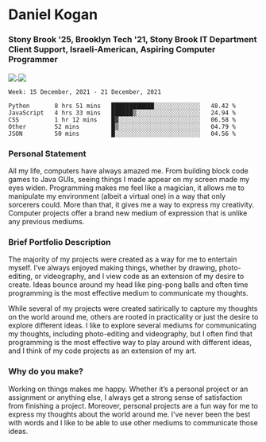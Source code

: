 # Daniel Kogan
### Stony Brook '25, Brooklyn Tech '21, Stony Brook IT Department Client Support, Israeli-American, Aspiring Computer Programmer

<a href="https://github-readme-stats.vercel.app/api?username=daminals&count_private=true&show_icons=true">
  <img align="center" src="https://github-readme-stats.vercel.app/api?username=daminals&count_private=true&show_icons=true" />
</a>
<a href="https://github-readme-stats.vercel.app/api/top-langs/?username=daminals&langs_count=8&hide=html,css&layout=compact&show_icons=true">
  <img align="center" src="https://github-readme-stats.vercel.app/api/top-langs/?username=daminals&langs_count=8&hide=html,css&layout=compact&show_icons=true" />
  </a>
  
  
  
<!--START_SECTION:waka-->
```text
Week: 15 December, 2021 - 21 December, 2021

Python       8 hrs 51 mins   ████████████░░░░░░░░░░░░░   48.42 % 
JavaScript   4 hrs 33 mins   ██████▒░░░░░░░░░░░░░░░░░░   24.94 % 
CSS          1 hr 12 mins    █▓░░░░░░░░░░░░░░░░░░░░░░░   06.58 % 
Other        52 mins         █▒░░░░░░░░░░░░░░░░░░░░░░░   04.79 % 
JSON         50 mins         █░░░░░░░░░░░░░░░░░░░░░░░░   04.56 % 
```
<!--END_SECTION:waka-->
  
### Personal Statement

All my life, computers have always amazed me. From building block code games to Java GUIs, seeing things I made appear on my screen made my eyes widen. Programming makes me feel like a magician, it allows me to manipulate my environment (albeit a virtual one) in a way that only sorcerers could. More than that, it gives me a way to express my creativity. Computer projects offer a brand new medium of expression that is unlike any previous mediums. 

### Brief Portfolio Description

The majority of my projects were created as a way for me to entertain myself. I’ve always enjoyed making things, whether by drawing, photo-editing, or videography, and I view code as an extension of my desire to create. Ideas bounce around my head like ping-pong balls and often time programming is the most effective medium to communicate my thoughts. 

While several of my projects were created satirically to capture my thoughts on the world around me, others are rooted in practicality or just the desire to explore different ideas. I like to explore several mediums for communicating my thoughts, including photo-editing and videography, but I often find that programming is the most effective way to play around with different ideas, and I think of my code projects as an extension of my art.

### Why do you make?

Working on things makes me happy. Whether it’s a personal project or an assignment or anything else, I always get a strong sense of satisfaction from finishing a project. Moreover, personal projects are a fun way for me to express my thoughts about the world around me. I’ve never been the best with words and I like to be able to use other mediums to communicate those ideas. 
